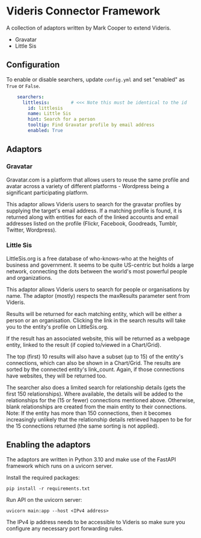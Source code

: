 # Videris Connector Framework

A collection of adaptors written by Mark Cooper to extend Videris.

* Gravatar
* Little Sis

## Configuration

To enable or disable searchers, update `config.yml` and set "enabled" as `True` or `False`.

```yaml 
    searchers:
      littlesis:        # <<< Note this must be identical to the id
        id: littlesis   
        name: Little Sis
        hint: Search for a person
        tooltip: Find Gravatar profile by email address
        enabled: True
```

## Adaptors

### Gravatar

Gravatar.com is a platform that allows users to reuse the same profile and avatar across a variety of different
platforms - Wordpress being a significant participating platform.

This adaptor allows Videris users to search for the gravatar profiles by supplying the target's email address. If a
matching profile is found, it is returned along with entities for each of the linked accounts and email addresses listed
on the profile (Flickr, Facebook, Goodreads, Tumblr, Twitter, Wordpress).

### Little Sis

LittleSis.org is a free database of who-knows-who at the heights of business and government. It seems to be quite
US-centric but holds a large network, connecting the dots between the world's most powerful people and organizations.

This adaptor allows Videris users to search for people or organisations by name. The adaptor (mostly) respects the
maxResults parameter sent from Videris.

Results will be returned for each matching entity, which will be either a person or an organisation. Clicking the link
in the search results will take you to the entity's profile on LittleSis.org.

If the result has an associated website, this will be returned as a webpage entity, linked to the result (if copied
to/viewed in a Chart/Grid).

The top (first) 10 results will also have a subset (up to 15) of the entity's connections, which can also be shown in a
Chart/Grid. The results are sorted by the connected entity's link_count. Again, if those connections have websites, they
will be returned too.

The searcher also does a limited search for relationship details (gets the first 150 relationships). Where available,
the details will be added to the relationships for the (15 or fewer) connections mentioned above. Otherwise, blank
relationships are created from the main entity to their connections. Note: If the entity has more than 150 connections,
then it becomes increasingly unlikely that the relationship details retrieved happen to be for the 15 connections
returned (the same sorting is not applied).

## Enabling the adaptors

The adaptors are written in Python 3.10 and make use of the FastAPI framework which runs on a uvicorn server.

Install the required packages:

    pip install -r requirements.txt

Run API on the uvicorn server:

    uvicorn main:app --host <IPv4 address>

The IPv4 ip address needs to be accessible to Videris so make sure you configure any necessary port forwarding rules.
    
